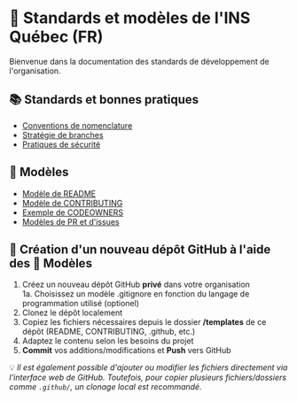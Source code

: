 # 📘 Standards et modèles de l'INS Québec (FR)

Bienvenue dans la documentation des standards de développement de l'organisation.


## 📚 Standards et bonnes pratiques

- [Conventions de nomenclature](./conventions-nomenclature.md)
- [Stratégie de branches](./strategie-branches.md)
- [Pratiques de sécurité](./pratiques-securite.md)

## 🧩 Modèles

- [Modèle de README](../../templates/README-fr.md)
- [Modèle de CONTRIBUTING](../../templates/CONTRIBUTING-fr.md)
- [Exemple de CODEOWNERS](../../templates/CODEOWNERS-fr)
- [Modèles de PR et d'issues](../../.github/)

## 🚀 Création d'un nouveau dépôt GitHub à l'aide des 🧩 Modèles

1. Créez un nouveau dépôt GitHub **privé** dans votre organisation  
	1a. Choisissez un modèle .gitignore en fonction du langage de programmation utilisé (optionel)
2. Clonez le dépôt localement
3. Copiez les fichiers nécessaires depuis le dossier **/templates** de ce dépôt (README, CONTRIBUTING, .github, etc.)
4. Adaptez le contenu selon les besoins du projet
5. **Commit** vos additions/modifications et **Push** vers GitHub

💡 *Il est également possible d'ajouter ou modifier les fichiers directement via l'interface web de GitHub. Toutefois, pour copier plusieurs fichiers/dossiers comme `.github/`, un clonage local est recommandé.*
